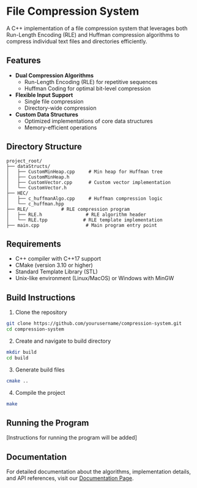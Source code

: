 # File Compression System

A C++ implementation of a file compression system that leverages both Run-Length Encoding (RLE) and Huffman compression algorithms to compress individual text files and directories efficiently.

## Features

- **Dual Compression Algorithms**
  - Run-Length Encoding (RLE) for repetitive sequences
  - Huffman Coding for optimal bit-level compression
- **Flexible Input Support**
  - Single file compression
  - Directory-wide compression
- **Custom Data Structures**
  - Optimized implementations of core data structures
  - Memory-efficient operations

## Directory Structure

```
project_root/
├── dataStructs/
│   ├── CustomMinHeap.cpp     # Min heap for Huffman tree
│   ├── CustomMinHeap.h
│   ├── CustomVector.cpp      # Custom vector implementation
│   └── CustomVector.h
├── HEC/
│   ├── c_huffmanAlgo.cpp     # Huffman compression logic
│   └── c_huffman.hpp
├── RLE/            # RLE compression program
│   ├── RLE.h                # RLE algorithm header
│   └── RLE.tpp             # RLE template implementation
├── main.cpp                 # Main program entry point
```

## Requirements

- C++ compiler with C++17 support
- CMake (version 3.10 or higher)
- Standard Template Library (STL)
- Unix-like environment (Linux/MacOS) or Windows with MinGW

## Build Instructions

1. Clone the repository

```bash
git clone https://github.com/yourusername/compression-system.git
cd compression-system
```

2. Create and navigate to build directory

```bash
mkdir build
cd build
```

3. Generate build files

```bash
cmake ..
```

4. Compile the project

```bash
make
```

## Running the Program

[Instructions for running the program will be added]

## Documentation

For detailed documentation about the algorithms, implementation details, and API references, visit our [Documentation Page][doc-link].

[doc-link]: # "Documentation link to be added"
